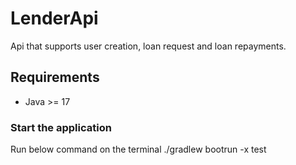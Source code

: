 # LenderApi
Api that supports user creation, loan request and loan repayments.

## Requirements
* Java >= 17
  
### Start the application
Run below command on the terminal
./gradlew bootrun -x test  


